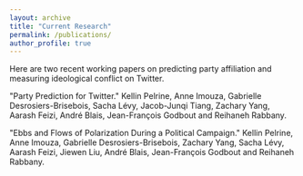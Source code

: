 ```yaml
---
layout: archive
title: "Current Research"
permalink: /publications/
author_profile: true
---
```


Here are two recent working papers on predicting party affiliation and measuring ideological conflict on Twitter. 

"Party Prediction for Twitter." Kellin Pelrine, Anne Imouza, Gabrielle Desrosiers-Brisebois, Sacha Lévy, Jacob-Junqi Tiang, Zachary Yang, Aarash Feizi, André Blais, Jean-François Godbout and Reihaneh Rabbany.

"Ebbs and Flows of Polarization During a Political Campaign." Kellin Pelrine, Anne Imouza, Gabrielle Desrosiers-Brisebois, Zachary Yang, Sacha Lévy, Aarash Feizi, Jiewen Liu, André Blais, Jean-François Godbout and Reihaneh Rabbany.

